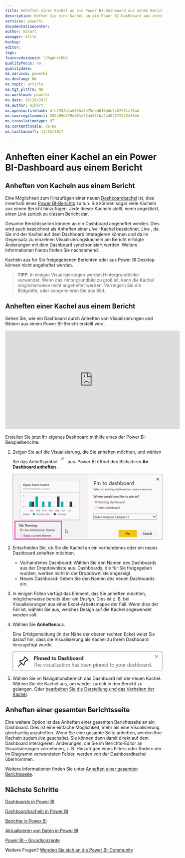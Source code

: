 ```yaml
---
title: Anheften einer Kachel an ein Power BI-Dashboard aus einem Bericht
description: Heften Sie eine Kachel an ein Power BI-Dashboard aus einem Bericht an.
services: powerbi
documentationcenter: 
author: mihart
manager: kfile
backup: 
editor: 
tags: 
featuredvideoid: lJKgWnvl6bQ
qualityfocus: no
qualitydate: 
ms.service: powerbi
ms.devlang: NA
ms.topic: article
ms.tgt_pltfrm: NA
ms.workload: powerbi
ms.date: 10/28/2017
ms.author: mihart
ms.openlocfilehash: dfc7552b1a6035a2e75ded010ddb7c57931c79ad
ms.sourcegitcommit: 284b09d579d601e754a05fba2a4025723724f8eb
ms.translationtype: HT
ms.contentlocale: de-DE
ms.lasthandoff: 11/15/2017
---
```

# <a name="pin-a-tile-to-a-power-bi-dashboard-from-a-report"></a>Anheften einer Kachel an ein Power BI-Dashboard aus einem Bericht
## <a name="pinning-tiles-from-a-report"></a>Anheften von Kacheln aus einem Bericht
Eine Möglichkeit zum Hinzufügen einer neuen [Dashboardkachel](service-dashboard-tiles.md) ist, dies innerhalb eines [Power BI-Berichts](service-reports.md) zu tun. Sie können sogar viele Kacheln aus einem Bericht hinzufügen.  Jede dieser Kacheln stellt, wenn angeklickt, einen Link zurück zu diesem Bericht dar.

Gesamte Berichtsseiten können an ein Dashboard angeheftet werden.  Dies wird auch bezeichnet als Anheften einer *Live* -Kachel bezeichnet.  *Live* , da Sie mit der Kachel auf dem Dashboard interagieren können und da im Gegensatz zu einzelnen Visualisierungskacheln am Bericht erfolgte Änderungen mit dem Dashboard synchronisiert werden. Weitere Informationen hierzu finden Sie nachstehend.

Kacheln aus für Sie freigegebenen Berichten oder aus Power BI Desktop können nicht angeheftet werden. 

> **TIPP**: In einigen Visualisierungen werden Hintergrundbilder verwendet. Wenn das Hintergrundbild zu groß ist, kann die Kachel möglicherweise nicht angeheftet werden.  Verringern Sie die Bildgröße, oder komprimieren Sie das Bild.  
> 
> 

## <a name="pin-a-tile-from-a-report"></a>Anheften einer Kachel aus einem Bericht
Sehen Sie, wie ein Dashboard durch Anheften von Visualisierungen und Bildern aus einem Power BI-Bericht erstellt wird.

<iframe width="560" height="315" src="https://www.youtube.com/embed/lJKgWnvl6bQ" frameborder="0" allowfullscreen></iframe>

Erstellen Sie jetzt Ihr eigenes Dashboard mithilfe eines der Power BI-Beispielberichte.

1. Zeigen Sie auf die Visualisierung, die Sie anheften möchten, und wählen Sie das Anheftsymbol ![](media/service-dashboard-pin-tile-from-report/pbi_pintile_small.png) aus. Power BI öffnet den Bildschirm **An Dashboard anheften** .
   
     ![](media/service-dashboard-pin-tile-from-report/pbi_themes2.png)
2. Entscheiden Sie, ob Sie die Kachel an ein vorhandenes oder ein neues Dashboard anheften möchten.
   
   * Vorhandenes Dashboard: Wählen Sie den Namen des Dashboards aus der Dropdownliste aus. Dashboards, die für Sie freigegeben wurden, werden nicht in der Dropdownliste angezeigt.
   * Neues Dashboard: Geben Sie den Namen des neuen Dashboards ein.
3. In einigen Fällen verfügt das Element, das Sie anheften möchten, möglicherweise bereits über ein *Design*.  Dies ist z. B. bei Visualisierungen aus einer Excel-Arbeitsmappe der Fall. Wenn dies der Fall ist, wählen Sie aus, welches Design auf die Kachel angewendet werden soll.
4. Wählen Sie **Anheften**aus.
   
   Eine Erfolgsmeldung (in der Nähe der oberen rechten Ecke) weist Sie darauf hin, dass die Visualisierung als Kachel zu Ihrem Dashboard hinzugefügt wurde.
   
   ![](media/service-dashboard-pin-tile-from-report/pinsuccess.png)
5. Wählen Sie im Navigationsbereich das Dashboard mit der neuen Kachel. Wählen Sie die Kachel aus, um wieder zurück in den Bericht zu gelangen. Oder [bearbeiten Sie die Darstellung und das Verhalten der Kachel](service-dashboard-edit-tile.md).

## <a name="pin-an-entire-report-page"></a>Anheften einer gesamten Berichtsseite
Eine weitere Option ist das Anheften einer gesamten Berichtsseite an ein Dashboard. Dies ist eine einfache Möglichkeit, mehr als eine Visualisierung gleichzeitig anzuheften.  Wenn Sie eine gesamte Seite anheften, werden Ihre Kacheln zudem *live* geschaltet. Sie können dann damit direkt auf dem Dashboard interagieren. Änderungen, die Sie im Berichts-Editor an Visualisierungen vornehmen, z. B. Hinzufügen eines Filters oder Ändern der im Diagramm verwendeten Felder, werden von der Dashboardkachel übernommen.  

Weitere Informationen finden Sie unter [Anheften einer gesamten Berichtsseite](service-dashboard-pin-live-tile-from-report.md).

## <a name="next-steps"></a>Nächste Schritte
[Dashboards in Power BI](service-dashboards.md)

[Dashboardkacheln in Power BI](service-dashboard-tiles.md)

[Berichte in Power BI](service-reports.md)

[Aktualisieren von Daten in Power BI](refresh-data.md)

[Power BI – Grundkonzepte](service-basic-concepts.md)

Weitere Fragen? [Wenden Sie sich an die Power BI-Community](http://community.powerbi.com/)

